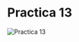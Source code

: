 # Practica 13
![Practica 13](https://github.com/GalerdonxD/Practica-13/assets/147341276/122d37b4-3fdf-42f7-850b-2e12fae21c1c)
